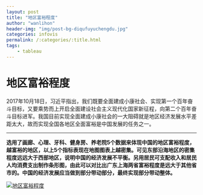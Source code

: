 ```yaml
---
layout: post
title: "地区富裕程度"
author: "wanlihon"
header-img: "img/post-bg-diqufuyuchengdu.jpg"
categories: infovis
permalink: /:categories/:title.html
tags:
    - tableau
---
```


地区富裕程度
======
2017年10月18日，习近平指出，我们既要全面建成小康社会、实现第一个百年奋斗目标，又要乘势而上开启全面建设社会主义现代化国家新征程，向第二个百年奋斗目标进军。我国目前实现全面建成小康社会的一大阻碍就是地区经济发展水平差距太大，故而实现全国各地区全面富裕是中国发展的任务之一。

---

**选用了画廊、心理、牙科、健身房、养老院5个数据来体现中国的地区富裕程度，越富裕的地区，以上5个指标表现在地图图表上越密集。可见东部沿海地区的密集程度远远大于西部地区，说明中国的经济发展不平衡。另用居民可支配收入和居民人均消费支出制作条形图，由此可以对比出广东上海两省富裕程度是远大于其他省市的。中国的经济发展应当做到部分带动部分，最终实现部分带动整体。**  


[![地区富裕程度 ](https://public.tableau.com/static/images/_1/_16530/sheet3/1_rss.png)](#)